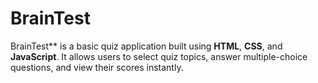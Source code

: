 # BrainTest
BrainTest** is a basic quiz application built using **HTML**, **CSS**, and **JavaScript**.   It allows users to select quiz topics, answer multiple-choice questions, and view their scores instantly.
